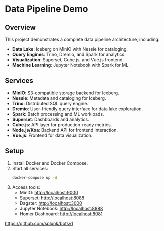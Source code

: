 
# Data Pipeline Demo

## Overview
This project demonstrates a complete data pipeline architecture, including:
- **Data Lake**: Iceberg on MinIO with Nessie for cataloging.
- **Query Engines**: Trino, Dremio, and Spark for analytics.
- **Visualization**: Superset, Cube.js, and Vue.js frontend.
- **Machine Learning**: Jupyter Notebook with Spark for ML.

## Services
- **MinIO**: S3-compatible storage backend for Iceberg.
- **Nessie**: Metadata and cataloging for Iceberg.
- **Trino**: Distributed SQL query engine.
- **Dremio**: User-friendly query interface for data lake exploration.
- **Spark**: Batch processing and ML workloads.
- **Superset**: Dashboards and analytics.
- **Cube.js**: API layer for production-ready metrics.
- **Node.js/Koa**: Backend API for frontend interaction.
- **Vue.js**: Frontend for data visualization.

## Setup
1. Install Docker and Docker Compose.
2. Start all services:
   ```bash
   docker-compose up -d
   ```
3. Access tools:
   - MinIO: [http://localhost:9000](http://localhost:9000)
   - Superset: [http://localhost:8088](http://localhost:8088)
   - Dagster: [http://localhost:3000](http://localhost:3000)
   - Jupyter Notebook: [http://localhost:8888](http://localhost:8888)
   - Homer Dashboard: [http://localhost:8081](http://localhost:8081)


https://github.com/splunk/botsv1
